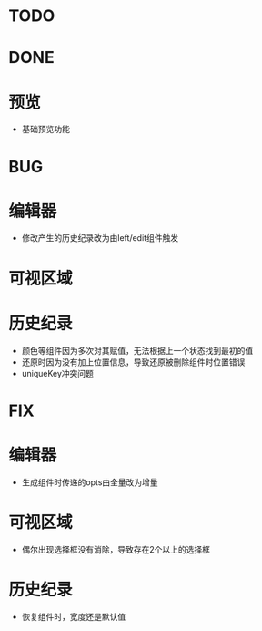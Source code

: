 TODO
===================


DONE
===================

# 预览

- 基础预览功能

BUG
===================

# 编辑器

- 修改产生的历史纪录改为由left/edit组件触发

# 可视区域

# 历史纪录

- 颜色等组件因为多次对其赋值，无法根据上一个状态找到最初的值
- 还原时因为没有加上位置信息，导致还原被删除组件时位置错误
- uniqueKey冲突问题

FIX
===================

# 编辑器

- 生成组件时传递的opts由全量改为增量

# 可视区域

- 偶尔出现选择框没有消除，导致存在2个以上的选择框

# 历史纪录

- 恢复组件时，宽度还是默认值
